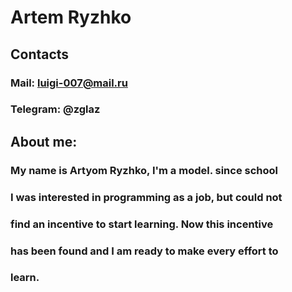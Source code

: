 # Artem Ryzhko

## Contacts
### Mail: luigi-007@mail.ru
### Telegram: @zglaz

## About me:
### My name is Artyom Ryzhko, I'm a model. since school
### I was interested in programming as a job, but could not
### find an incentive to start learning. Now this incentive
### has been found and I am ready to make every effort to 
### learn.
